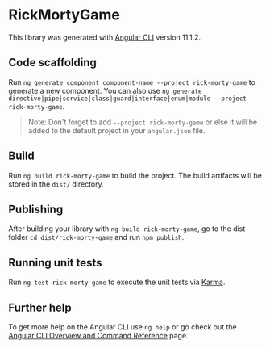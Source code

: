 # RickMortyGame

This library was generated with [Angular CLI](https://github.com/angular/angular-cli) version 11.1.2.

## Code scaffolding

Run `ng generate component component-name --project rick-morty-game` to generate a new component. You can also use `ng generate directive|pipe|service|class|guard|interface|enum|module --project rick-morty-game`.
> Note: Don't forget to add `--project rick-morty-game` or else it will be added to the default project in your `angular.json` file. 

## Build

Run `ng build rick-morty-game` to build the project. The build artifacts will be stored in the `dist/` directory.

## Publishing

After building your library with `ng build rick-morty-game`, go to the dist folder `cd dist/rick-morty-game` and run `npm publish`.

## Running unit tests

Run `ng test rick-morty-game` to execute the unit tests via [Karma](https://karma-runner.github.io).

## Further help

To get more help on the Angular CLI use `ng help` or go check out the [Angular CLI Overview and Command Reference](https://angular.io/cli) page.
